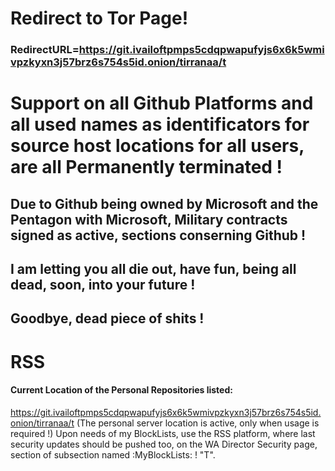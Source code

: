# Redirect to Tor Page!
### RedirectURL=https://git.ivailoftpmps5cdqpwapufyjs6x6k5wmivpzkyxn3j57brz6s754s5id.onion/tirranaa/t
# Support on all Github Platforms and all used names as identificators for source host locations for all users, are all Permanently terminated !

## Due to Github being owned by Microsoft and the Pentagon with Microsoft, Military contracts signed as active, sections conserning Github !

## I am letting you all die out, have fun, being all dead, soon, into your future !

## Goodbye, dead piece of shits !

# RSS 

 #### Current Location of the Personal Repositories listed: 
 https://git.ivailoftpmps5cdqpwapufyjs6x6k5wmivpzkyxn3j57brz6s754s5id.onion/tirranaa/t (The personal server location is active, only when usage is required !)
 Upon needs of my BlockLists, use the RSS platform, where last security updates should be pushed too, 
 on the WA Director Security page, section of subsection named :MyBlockLists: !
"T".
